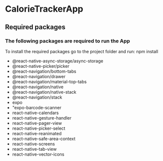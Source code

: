 # CalorieTrackerApp

## Required packages
### The following packages are required to run the App
To install the required packages go to the project folder and run: npm install

- @react-native-async-storage/async-storage
- @react-native-picker/picker
- @react-navigation/bottom-tabs
- @react-navigation/drawer
- @react-navigation/material-top-tabs
- @react-navigation/native
- @react-navigation/native-stack
- @react-navigation/stack
- expo
- "expo-barcode-scanner
- react-native-calendars
- react-native-gesture-handler
- react-native-pager-view
- react-native-picker-select
- react-native-reanimated
- react-native-safe-area-context
- react-native-screens
- react-native-tab-view
- react-native-vector-icons
